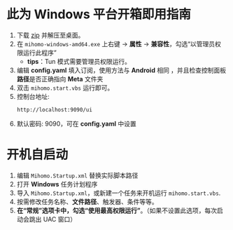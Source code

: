 # 此为 **Windows** 平台开箱即用指南  

1. 下载 [zip](https://github.com/MoGuangYu/Surfing/releases/download/v6.8.17/mihomo-windows-amd64-v1.19.1.zip) 并解压至桌面。  
2. 在 `mihomo-windows-amd64.exe` 上右键 -> **属性** -> **兼容性**，勾选“以管理员权限运行此程序”  
   - **tips**：Tun 模式需要管理员权限运行。  
3. 编辑 **config.yaml** 填入订阅，使用方法与 **Android** 相同 ，并且检查控制面板**路径**是否正确指向 **Meta** 文件夹
3. 双击 `mihomo.start.vbs` 运行即可。  
4. 控制台地址: 
   ```text
   http://localhost:9090/ui    
   ```
5. 默认密码: 9090，可在 **config.yaml** 中设置

# 开机自启动

1. 编辑 `Mihomo.Startup.xml` 替换实际脚本路径
2. 打开 **Windows** 任务计划程序
3. 导入 `Mihomo.Startup.xml`，或新建一个任务来开机运行 `mihomo.start.vbs`.
4. 按需修改任务名称、**文件路径**、触发器、条件等等。
5. **在“常规”选项卡中，勾选“使用最高权限运行”**。（如果不设置此选项，每次启动会跳出 UAC 窗口）